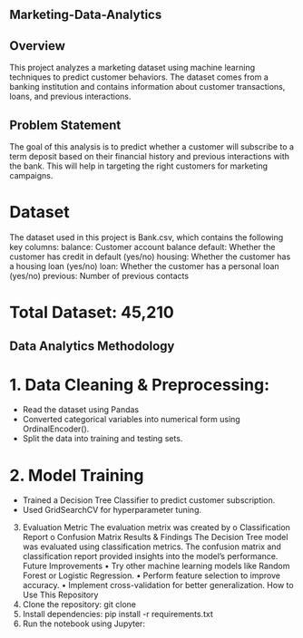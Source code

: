 ## Marketing-Data-Analytics

## Overview
This project analyzes a marketing dataset using machine learning techniques to predict customer behaviors. The dataset comes from a banking institution and contains information about customer transactions, loans, and previous interactions.
## Problem Statement 
The goal of this analysis is to predict whether a customer will subscribe to a term deposit based on their financial history and previous interactions with the bank. This will help in targeting the right customers for marketing campaigns.
# Dataset
The dataset used in this project is Bank.csv, which contains the following key columns:
balance: Customer account balance
default: Whether the customer has credit in default (yes/no)
housing: Whether the customer has a housing loan (yes/no)
loan: Whether the customer has a personal loan (yes/no)
previous: Number of previous contacts
# Total Dataset: 45,210

## Data Analytics Methodology
# 1.	Data Cleaning & Preprocessing:
* Read the dataset using Pandas
* Converted categorical variables into numerical form using OrdinalEncoder().
* Split the data into training and testing sets.
# 2.	Model Training
* Trained a Decision Tree Classifier to predict customer subscription.
* Used GridSearchCV for hyperparameter tuning.
3.	Evaluation Metric
  The evaluation metrix was created by 
o	Classification Report
o	Confusion Matrix
Results & Findings
The Decision Tree model was evaluated using classification metrics. The confusion matrix and classification report provided insights into the model’s performance.
Future Improvements
•	Try other machine learning models like Random Forest or Logistic Regression.
•	Perform feature selection to improve accuracy.
•	Implement cross-validation for better generalization.
How to Use This Repository
1.	Clone the repository:
git clone <repository-url>
2.	Install dependencies:
pip install -r requirements.txt
3.	Run the notebook using Jupyter:
